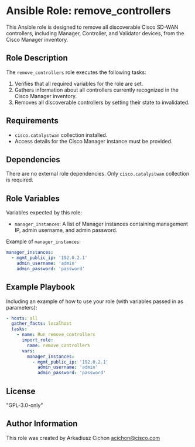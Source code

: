 # Ansible Role: remove_controllers

This Ansible role is designed to remove all discoverable Cisco SD-WAN controllers, including Manager, Controller, and Validator devices, from the Cisco Manager inventory.

## Role Description

The `remove_controllers` role executes the following tasks:

1. Verifies that all required variables for the role are set.
2. Gathers information about all controllers currently recognized in the Cisco Manager inventory.
3. Removes all discoverable controllers by setting their state to invalidated.

## Requirements

- `cisco.catalystwan` collection installed.
- Access details for the Cisco Manager instance must be provided.

## Dependencies

There are no external role dependencies. Only `cisco.catalystwan` collection is required.


## Role Variables

Variables expected by this role:

- `manager_instances`: A list of Manager instances containing management IP, admin username, and admin password.

Example of `manager_instances`:

```yaml
manager_instances:
  - mgmt_public_ip: '192.0.2.1'
    admin_username: 'admin'
    admin_password: 'password'
```

## Example Playbook

Including an example of how to use your role (with variables passed in as parameters):

```yaml
- hosts: all
  gather_facts: localhost
  tasks:
    - name: Run remove_controllers
      import_role:
        name: remove_controllers
      vars:
        manager_instances:
          - mgmt_public_ip: '192.0.2.1'
            admin_username: 'admin'
            admin_password: 'password'
```

## License

"GPL-3.0-only"

## Author Information

This role was created by Arkadiusz Cichon <acichon@cisco.com>

